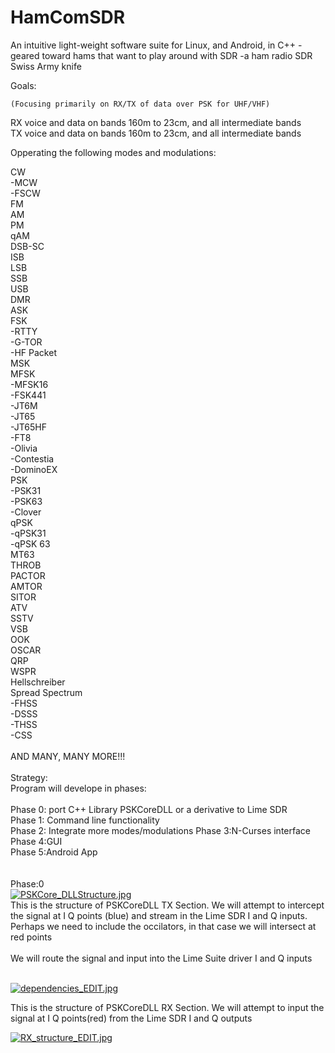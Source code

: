 # HamComSDR
An intuitive light-weight software suite for Linux, and Android, in C++
    -geared toward hams that want to play around with SDR
    -a ham radio SDR Swiss Army knife

Goals:

    (Focusing primarily on RX/TX of data over PSK for UHF/VHF)

RX voice and data on bands 160m to 23cm, and all intermediate bands <br>
TX voice and data on bands 160m to 23cm, and all intermediate bands <br>

Opperating the following modes and modulations: <br> 

CW <br>
  -MCW <br>
  -FSCW <br>
FM<br>
AM<br>
PM<br>
qAM<br>
DSB-SC<br>
ISB<br>
LSB<br>
SSB<br>
USB<br>
DMR<br>
ASK<br>
FSK<br>
  -RTTY<br>
  -G-TOR<br>
  -HF Packet<br>
MSK<br>
MFSK<br>
  -MFSK16<br>
  -FSK441<br>
  -JT6M<br>
  -JT65<br>
  -JT65HF<br>
  -FT8<br>
  -Olivia<br>
  -Contestia<br>
  -DominoEX<br>
PSK<br>
  -PSK31<br>
  -PSK63<br>
  -Clover<br>
qPSK<br>
  -qPSK31<br>
  -qPSK 63<br>
MT63<br>
THROB<br>
PACTOR<br>
AMTOR<br>
SITOR<br>
ATV<br>
SSTV<br>
VSB<br>
OOK<br>
OSCAR<br>
QRP<br>
WSPR<br>
Hellschreiber<br>
Spread Spectrum<br>
  -FHSS<br>
  -DSSS<br>
  -THSS<br>
  -CSS<br>
<br>
AND MANY, MANY MORE!!!<br>
<br>
Strategy:
<br>
Program will develope in phases:<br>
<br>
Phase 0: port C++ Library PSKCoreDLL or a derivative to Lime SDR<br>
Phase 1: Command line functionality<br>
Phase 2: Integrate more modes/modulations
Phase 3:N-Curses interface<br>
Phase 4:GUI<br>
Phase 5:Android App<br>
<br>
<br>
Phase:0
<br>
[![PSKCore_DLLStructure.jpg](https://s15.postimg.cc/c0rq45jij/PSKCore_DLLStructure.jpg)](https://postimg.cc/image/9jfywvzlz/)
<br>
This is the structure of PSKCoreDLL TX Section. We will attempt to intercept the signal at I Q points (blue) and stream in the Lime SDR I and Q inputs.
<br>
Perhaps we need to include the occilators, in that case we will intersect at red points<br>
<br>
We will route the signal and input into the Lime Suite driver I and Q inputs<br>
<br>

[![dependencies_EDIT.jpg](https://s15.postimg.cc/d74wuump7/dependencies_EDIT.jpg)](https://postimg.cc/image/nh7bu3ckn/)

This is the structure of PSKCoreDLL RX Section. We will attempt to input the signal at I Q points(red) from the Lime SDR I and Q outputs

[![RX_structure_EDIT.jpg](https://s15.postimg.cc/du3tjw6l7/RX_structure_EDIT.jpg)](https://postimg.cc/image/ye8nidmc7/)
